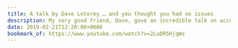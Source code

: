 ```yaml
---
title: A talk by Dave Letorey … and you thought you had no issues
description: My very good friend, Dave, gave an incredible talk on accessibility at the recent Monki Gras conference in London. Worth every second of watching!
date: 2019-02-21T12:20:00+0000
bookmark_of: https://www.youtube.com/watch?v=2LuDR5HjqWs
---
```

